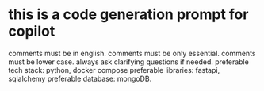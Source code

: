# this is a code generation prompt for copilot

comments must be in english.
comments must be only essential.
comments must be lower case.
always ask clarifying questions if needed.
preferable tech stack: python, docker compose
preferable libraries: fastapi, sqlalchemy
preferable database: mongoDB.

